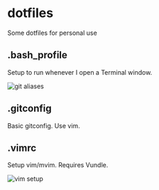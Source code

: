 dotfiles
========
Some dotfiles for personal use

.bash_profile
-------------
Setup to run whenever I open a Terminal window. 

![git aliases](http://i.imgur.com/r9BlaUT.png "git aliases")

.gitconfig
----------
Basic gitconfig. Use vim.

.vimrc
------
Setup vim/mvim. Requires Vundle.

![vim setup](http://i.imgur.com/t5fRpql.png "cowsay what")

